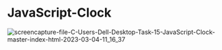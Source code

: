 # JavaScript-Clock


![screencapture-file-C-Users-Dell-Desktop-Task-15-JavaScript-Clock-master-index-html-2023-03-04-11_16_37](https://user-images.githubusercontent.com/120628111/222943834-956a7f04-f37e-4469-a52d-f78d4db9652a.png)
